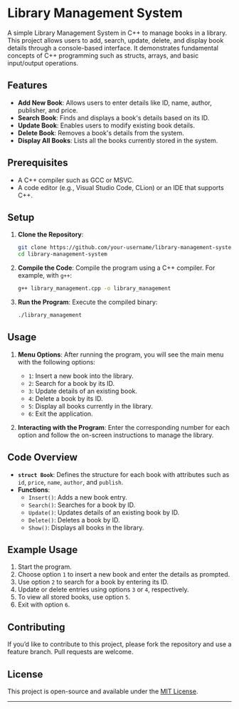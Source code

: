 # Library Management System

A simple Library Management System in C++ to manage books in a library. This project allows users to add, search, update, delete, and display book details through a console-based interface. It demonstrates fundamental concepts of C++ programming such as structs, arrays, and basic input/output operations.

## Features

- **Add New Book**: Allows users to enter details like ID, name, author, publisher, and price.
- **Search Book**: Finds and displays a book's details based on its ID.
- **Update Book**: Enables users to modify existing book details.
- **Delete Book**: Removes a book's details from the system.
- **Display All Books**: Lists all the books currently stored in the system.

## Prerequisites

- A C++ compiler such as GCC or MSVC.
- A code editor (e.g., Visual Studio Code, CLion) or an IDE that supports C++.

## Setup

1. **Clone the Repository**:
   ```bash
   git clone https://github.com/your-username/library-management-system.git
   cd library-management-system
   ```

2. **Compile the Code**:
   Compile the program using a C++ compiler. For example, with `g++`:
   ```bash
   g++ library_management.cpp -o library_management
   ```

3. **Run the Program**:
   Execute the compiled binary:
   ```bash
   ./library_management
   ```

## Usage

1. **Menu Options**: After running the program, you will see the main menu with the following options:
   - `1`: Insert a new book into the library.
   - `2`: Search for a book by its ID.
   - `3`: Update details of an existing book.
   - `4`: Delete a book by its ID.
   - `5`: Display all books currently in the library.
   - `6`: Exit the application.

2. **Interacting with the Program**: Enter the corresponding number for each option and follow the on-screen instructions to manage the library.

## Code Overview

- **`struct Book`**: Defines the structure for each book with attributes such as `id`, `price`, `name`, `author`, and `publish`.
- **Functions**:
  - `Insert()`: Adds a new book entry.
  - `Search()`: Searches for a book by ID.
  - `Update()`: Updates details of an existing book by ID.
  - `Delete()`: Deletes a book by ID.
  - `Show()`: Displays all books in the library.

## Example Usage

1. Start the program.
2. Choose option `1` to insert a new book and enter the details as prompted.
3. Use option `2` to search for a book by entering its ID.
4. Update or delete entries using options `3` or `4`, respectively.
5. To view all stored books, use option `5`.
6. Exit with option `6`.

## Contributing

If you’d like to contribute to this project, please fork the repository and use a feature branch. Pull requests are welcome.

## License

This project is open-source and available under the [MIT License](LICENSE).

---
